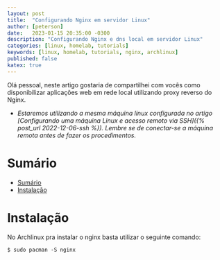 ```yaml
---
layout: post
title:  "Configurando Nginx em servidor Linux"
author: [peterson]
date:   2023-01-15 20:35:00 -0300
description: "Configurando Nginx e dns local em servidor Linux"
categories: [linux, homelab, tutorials]
keywords: [linux, homelab, tutorials, nginx, archlinux]
published: false
katex: true
---
```


Olá pessoal, neste artigo gostaria de compartilhei com vocês como disponibilizar aplicações web em rede local utilizando proxy reverso do Nginx.   

* *Estaremos utilizando a mesma máquina linux configurada no artigo [Configurando uma máquina Linux e acesso remoto via SSH]({% post_url 2022-12-06-ssh %}). Lembre se de conectar-se a máquina remota antes de fazer os procedimentos.*

# Sumário

- [Sumário](#sumário)
- [Instalação](#instalação)

# Instalação

No Archlinux pra instalar o nginx basta utilizar o seguinte comando:

```console
$ sudo pacman -S nginx
```

